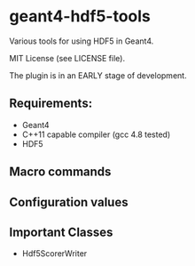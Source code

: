 geant4-hdf5-tools
=================
Various tools for using HDF5 in Geant4.

MIT License (see LICENSE file).

The plugin is in an EARLY stage of development.

Requirements:
-------------
* Geant4
* C++11 capable compiler (gcc 4.8 tested)
* HDF5

Macro commands
--------------    


Configuration values
--------------------


Important Classes
-----------------
* Hdf5ScorerWriter


